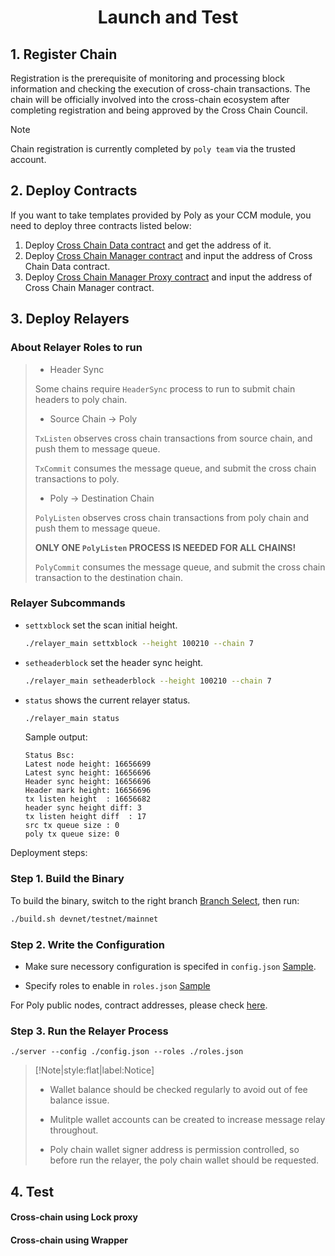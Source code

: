 <h1 align="center">Launch and Test</h1>



<div align=center></div>

## 1. Register Chain
Registration is the prerequisite of monitoring and processing block information and checking the execution of cross-chain transactions. The chain will be officially involved into the cross-chain ecosystem after completing registration and being approved by the Cross Chain Council.

> [!NOTE]
> Chain registration is currently completed by `poly team`  via the trusted account.


## 2. Deploy Contracts

If you want to take templates provided by Poly as your CCM module, you need to deploy three contracts listed below:
1. Deploy [Cross Chain Data contract](https://github.com/polynetwork/eth-contracts/blob/master/contracts/core/cross_chain_manager/data/EthCrossChainData.sol) and get the address of it.
2. Deploy [Cross Chain Manager contract](https://github.com/polynetwork/eth-contracts/blob/master/contracts/core/cross_chain_manager/logic/EthCrossChainManager.sol) and input the address of Cross Chain Data contract.
3. Deploy [Cross Chain Manager Proxy contract](https://github.com/polynetwork/eth-contracts/blob/master/contracts/core/cross_chain_manager/upgrade/EthCrossChainManagerProxy.sol) and input the address of Cross Chain Manager contract.

## 3. Deploy Relayers

### About Relayer Roles to run

> * Header Sync
> 
> Some chains require `HeaderSync` process to run to submit chain headers to poly chain. 
> 
> * Source Chain -> Poly
> 
> `TxListen` observes cross chain transactions from source chain, and push them to message queue.
> 
> `TxCommit` consumes the message queue, and submit the cross chain transactions to poly.
> 
> * Poly -> Destination Chain
> 
> `PolyListen` observes cross chain transactions from poly chain and push them to message queue.
> 
> **ONLY ONE `PolyListen` PROCESS IS NEEDED FOR ALL CHAINS!**
> 
> `PolyCommit` consumes the message queue, and submit the cross chain transaction to the destination chain.

### Relayer Subcommands

- `settxblock` set the scan initial height.
  ```bash
  ./relayer_main settxblock --height 100210 --chain 7
  ```
- `setheaderblock` set the header sync height.
  ```bash
  ./relayer_main setheaderblock --height 100210 --chain 7
  ```
- `status` shows the current relayer status.
  ```bash
  ./relayer_main status
  ```
  Sample output:
  ```
  Status Bsc:
  Latest node height: 16656699
  Latest sync height: 16656696
  Header sync height: 16656696
  Header mark height: 16656696
  tx listen height  : 16656682
  header sync height diff: 3
  tx listen height diff  : 17
  src tx queue size : 0
  poly tx queue size: 0
  ```

Deployment steps:

### Step 1. Build the Binary

To build the binary, switch to the right branch [Branch Select](https://github.com/polynetwork/poly-relayer/blob/main/README.md#supported-chains), then run:


```bash
./build.sh devnet/testnet/mainnet
```


### Step 2. Write the Configuration

* Make sure necessory configuration is specifed in `config.json` [Sample](https://github.com/polynetwork/poly-relayer/blob/main/config.sample.json).

* Specify roles to enable in `roles.json` [Sample](https://github.com/polynetwork/poly-relayer/blob/main/roles.sample.json)

For Poly public nodes, contract addresses, please check [here](Core_Smart_Contract/Contract/MainNet.md).

### Step 3. Run the Relayer Process

```
./server --config ./config.json --roles ./roles.json
```

> [!Note|style:flat|label:Notice]
> - Wallet balance should be checked regularly to avoid out of fee balance issue.
> 
> - Mulitple wallet accounts can be created to increase message relay throughout.
> 
> - Poly chain wallet signer address is permission controlled, so before run the relayer, the poly chain wallet should be requested.



## 4. Test

#### Cross-chain using Lock proxy

#### Cross-chain using Wrapper

